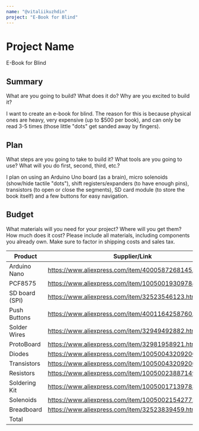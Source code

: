```yaml
---
name: "@vitaliikuzhdin"
project: "E-Book for Blind"
---
```


# Project Name

E-Book for Blind

## Summary

What are you going to build? What does it do? Why are you excited to build it?

I want to create an e-book for blind.
The reason for this is because physical ones are heavy, very expensive (up to $500 per book),
and can only be read 3-5 times (those little "dots" get sanded away by fingers).

## Plan

What steps are you going to take to build it? What tools are you going to use? What will you do first, second, third, etc.?

I plan on using an Arduino Uno board (as a brain), micro solenoids (show/hide tactile "dots"),
shift registers/expanders (to have enough pins), transistors (to open or close the segments),
SD card module (to store the book itself) and a few buttons for easy navigation. 

## Budget

What materials will you need for your project? Where will you get them? How much does it cost? Please include all materials, including components you already own. Make sure to factor in shipping costs and sales tax.

| Product         | Supplier/Link                                         | Quanity | Cost    |
| --------------- | ----------------------------------------------------- | ------- | ------- |
| Arduino Nano    | https://www.aliexpress.com/item/4000587268145.html 	  | 1 pc    | $2.49   |
| PCF8575         | https://www.aliexpress.com/item/1005001930978496.html | 2 pc    | $1.45   |
| SD board (SPI)  | https://www.aliexpress.com/item/32523546123.html      | 1 pc    | $0.45   |
| Push Buttons    | https://www.aliexpress.com/item/4001164258760.html    | 1 lot   | $0.53   |
| Solder Wires    | https://www.aliexpress.com/item/32949492882.html      | 1 lot   | $1.09   |
| ProtoBoard      | https://www.aliexpress.com/item/32981958921.html      | 1 pc    | $2.14   |
| Diodes          | https://www.aliexpress.com/item/1005004320920058.html | 1 lot   | $4.56   |
| Transistors     | https://www.aliexpress.com/item/1005004320920058.html | 5 lots  | $10.05  |
| Resistors       | https://www.aliexpress.com/item/1005002388714967.html | 2 lots  | $1.99   |
| Soldering Kit   | https://www.aliexpress.com/item/1005001713978322.html | 1 pc    | $15.70  |
| Solenoids       | https://www.aliexpress.com/item/1005002154277283.html | 30 pc   | $1.88   |
| Breadboard      | https://www.aliexpress.com/item/32523839459.html      | 1 pc    | $1.77   |
| Total           |                                                       |         | $134.40 |
